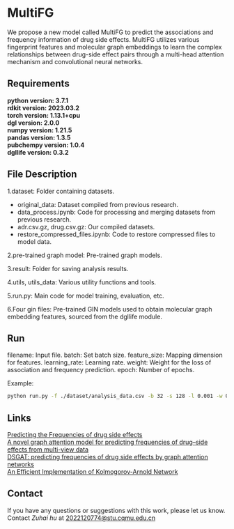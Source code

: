 # MultiFG
We propose a new model called MultiFG to predict the associations and frequency information of drug side effects. MultiFG utilizes various fingerprint features and molecular graph embeddings to learn the complex relationships between drug-side effect pairs through a multi-head attention mechanism and convolutional neural networks.
## Requirements  
**python version: 3.7.1**   
**rdkit version: 2023.03.2**  
**torch version: 1.13.1+cpu**  
**dgl version: 2.0.0**  
**numpy version: 1.21.5**  
**pandas version: 1.3.5**  
**pubchempy version: 1.0.4**  
**dgllife version: 0.3.2**   
## File Description
1.dataset: Folder containing datasets.
 * original_data: Dataset compiled from previous research.
 * data_process.ipynb: Code for processing and merging datasets from previous research.
 * adr.csv.gz, drug.csv.gz: Our compiled datasets.
 * restore_compressed_files.ipynb: Code to restore compressed files to model data.

2.pre-trained graph model: Pre-trained graph models.

3.result: Folder for saving analysis results.

4.utils, utils_data: Various utility functions and tools.

5.run.py: Main code for model training, evaluation, etc.

6.Four gin files: Pre-trained GIN models used to obtain molecular graph embedding features, sourced from the dgllife module.
## Run
filename: Input file.
batch: Set batch size.
feature_size: Mapping dimension for features.
learning_rate: Learning rate.
weight: Weight for the loss of association and frequency prediction.
epoch: Number of epochs.

Example:
```bash
python run.py -f ./dataset/analysis_data.csv -b 32 -s 128 -l 0.001 -w 0.5 0.3 0.7 -e 10 20 30
```
## Links    
[Predicting the Frequencies of drug side effects](https://github.com/paccanarolab/Side-effect-Frequencies "Predicting the Frequencies of drug side effects")   
[A novel graph attention model for predicting frequencies of drug–side effects from multi-view data](https://github.com/zhc940702/MGPred "A novel graph attention model for predicting frequencies of drug–side effects from multi-view data")   
[DSGAT: predicting frequencies of drug side effects by graph attention networks](https://github.com/xxy45/DSGAT "DSGAT: predicting frequencies of drug side effects by graph attention networks")  
[An Efficient Implementation of Kolmogorov-Arnold Network](https://github.com/Blealtan/efficient-kan "An Efficient Implementation of Kolmogorov-Arnold Network")  
## Contact
If you have any questions or suggestions with this work, please let us know. Contact *Zuhai hu* at 2022120774@stu.cqmu.edu.cn
